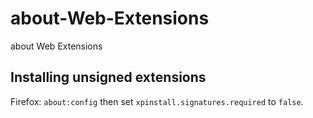 # about-Web-Extensions
about Web Extensions

## Installing unsigned extensions

Firefox: `about:config` then set `xpinstall.signatures.required` to `false`.
